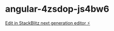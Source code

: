 # angular-4zsdop-js4bw6

[Edit in StackBlitz next generation editor ⚡️](https://stackblitz.com/~/github.com/Divya-cho/angular-4zsdop-js4bw6)